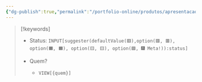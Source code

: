 ```yaml
---
{"dg-publish":true,"permalink":"/portfolio-online/produtos/apresentacao-de-resumos/","tags":["💼/🔍"],"created":"2024-02-10T15:31:15.032-03:00","updated":"2024-02-05T10:50:50.009-03:00"}
---
```



>[!keywords]
> - Status: `INPUT[suggester(defaultValue(🟥️),option(🟥️, 🟥️), option(🟧️, 🟧️), option(🟨️, 🟨️), option(🟩️, 🎆 Meta!)):status]`
> 
> - Quem? 
> 	- `VIEW[{quem}]`